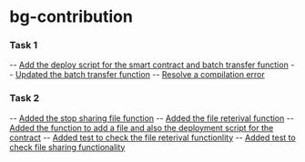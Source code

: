 # bg-contribution

### Task 1
  -- [Add the deploy script for the smart contract and batch transfer function](https://github.com/Alpha-Team-7/Reward-coin/pull/1)
  -- [Updated the batch transfer function](https://github.com/Alpha-Team-7/Reward-coin/pull/4)
  -- [Resolve a compilation error](https://github.com/Alpha-Team-7/Reward-coin/pull/6)

### Task 2
-- [Added the stop sharing file function](https://github.com/Alpha-Team-7/AlphaShare/pull/3)
-- [Added the file reterival function](https://github.com/Alpha-Team-7/AlphaShare/pull/5)
-- [Added the function to add a file and also the deployment script for the contract](https://github.com/Alpha-Team-7/AlphaShare/pull/10)
-- [Added test to check the file reterival functionlity](https://github.com/Alpha-Team-7/AlphaShare/pull/32)
-- [Added test to check file sharing functionality](https://github.com/Alpha-Team-7/AlphaShare/pull/40)

